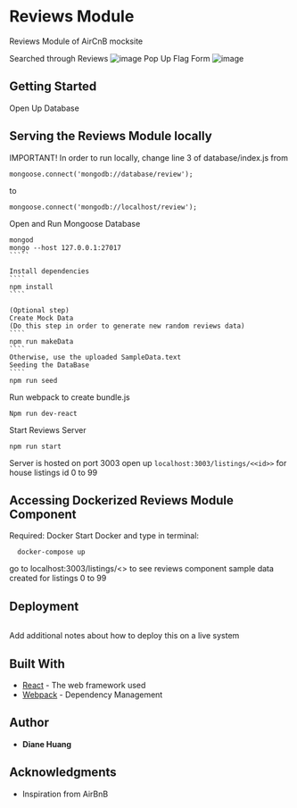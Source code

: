 # Reviews Module

Reviews Module of AirCnB mocksite

Searched through Reviews
![image](https://user-images.githubusercontent.com/32206840/46114491-bda1d900-c1a7-11e8-835f-93583d6da405.png)
Pop Up Flag Form
![image](https://user-images.githubusercontent.com/32206840/46114479-b5499e00-c1a7-11e8-9558-8ed4f69eab8c.png)

## Getting Started

Open Up Database

## Serving the Reviews Module locally

IMPORTANT! In order to run locally, change line 3 of database/index.js from 
````
mongoose.connect('mongodb://database/review');
`````
to 
``````
mongoose.connect('mongodb://localhost/review');
```````

Open and Run Mongoose Database
``````
mongod
mongo --host 127.0.0.1:27017
`````

Install dependencies
````
npm install
````

(Optional step)
Create Mock Data 
(Do this step in order to generate new random reviews data)
````
npm run makeData
````
Otherwise, use the uploaded SampleData.text
Seeding the DataBase
```` 
npm run seed
```````

Run webpack to create bundle.js
`````
Npm run dev-react
`````

Start Reviews Server
`````
npm run start
`````
Server is hosted on port 3003
open up `localhost:3003/listings/<<id>>` for house listings id 0 to 99

## Accessing Dockerized Reviews Module Component

Required: Docker
Start Docker and type in terminal:
`````
  docker-compose up
`````
go to localhost:3003/listings/<<id>> to see reviews component
sample data created for listings 0 to 99

## Deployment

`````

`````

Add additional notes about how to deploy this on a live system

## Built With

* [React]() - The web framework used
* [Webpack]() - Dependency Management

## Author

* **Diane Huang**

## Acknowledgments

* Inspiration from AirBnB
